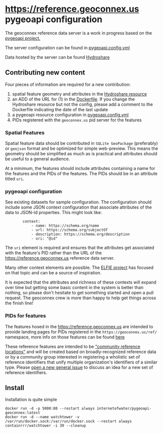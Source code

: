# https://reference.geoconnex.us pygeoapi configuration

The geoconnex reference data server is a work in progress based on the [pygeoapi project.](https://pygeoapi.io/)

The server configuration can be found in [pygeoapi.config.yml](pygeoapi.config.yml)

Data hosted by the server can be found [Hydroshare](https://www.hydroshare.org/resource/3295a17b4cc24d34bd6a5c5aaf753c50/) 

## Contributing new content

Four pieces of information are required for a new contribution:  
1. spatial feature geometry and attributes in the [Hydroshare resource](https://www.hydroshare.org/resource/3295a17b4cc24d34bd6a5c5aaf753c50/) 
1. an ADD of the URL for (1) in the [Dockerfile](Dockerfile). If you change the Hydroshare resource but not the config, please add a comment to the Dockerfile indicating the date of the last update
1. a pygeoapi resource configuration in [pygeoapi.config.yml](pygeoapi.config.yml)
1. PIDs registered with the `geoconnex.us` pid server for the features


### Spatial Features
Spatial feature data should be contributed in `SQLite GeoPackage` (preferably) or `geojson` format and be optimized for simple web-preview. This means the geometry should be simplified as much as is practical and attributes should be useful to a general audience.

At a minimum, the features should include attributes containing a name for the features and the PIDs of the features. The PIDs should be in an attribute titled `uri`. 

### pygeoapi configuration

See existing datasets for sample configuration. The configuration should include some JSON context configuration that associate attributes of the data to JSON-ld properties. This might look like:

```
        context:
            - name: https://schema.org/name
            - url: https://schema.org/subjectOf
            - description: https://schema.org/description
            - uri: "@id"
```

The `uri` element is required and ensures that the attributes get associated with the feature's PID rather than the URL of the https://reference.geoconnex.us reference data server.

Many other context elements are possible. The [ELFIE project](https://opengeospatial.github.io/ELFIE/) has focused on that topic and can be a source of inspiration.

It is expected that the attributes and richness of these contexts will expand over time but getting some basic content in the system is better than nothing, so please don't hesitate to get something started and open a pull request. The geoconnex crew is more than happy to help get things across the finish line!

### PIDs for features

The features hosed in the https://reference.geoconnex.us are intended to provide landing pages for PIDs registered in the `https://geoconnex.us/ref/` namespace, more info on those features can be found [here](https://github.com/internetofwater/geoconnex.us/tree/master/namespaces/ref)

These reference features are intended to be ["community reference locations"](https://github.com/internetofwater/geoconnex.us/wiki/Community-Reference-Locations) and will be created based on broadly-recognized reference data or by a community group interested in registering a wholistic set of reference identifiers that unify multiple organization's identifiers of a similar type. Please [open a new general issue](https://github.com/internetofwater/geoconnex.us/issues/new?template=general.md&title=%5Bgeneral%5D) to discuss an idea for a new set of reference identifiers.

## Install
Installation is quite simple
```
docker run -d -p 5000:80 --restart always internetofwater/pygeoapi-geoconnex:latest
docker run -d --name watchtower -v /var/run/docker.sock:/var/run/docker.sock --restart always containrrr/watchtower -i 30 --cleanup
```
